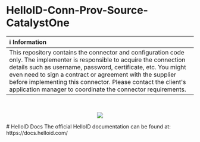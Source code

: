 # HelloID-Conn-Prov-Source-CatalystOne

| :information_source: Information |
|:---------------------------|
| This repository contains the connector and configuration code only. The implementer is responsible to acquire the connection details such as username, password, certificate, etc. You might even need to sign a contract or agreement with the supplier before implementing this connector. Please contact the client's application manager to coordinate the connector requirements.       |
<br />
<p align="center"> 
  <img src="https://www.tools4ever.nl/connector-logos/catalystone-logo.png">
</p>
# HelloID Docs
The official HelloID documentation can be found at: https://docs.helloid.com/
